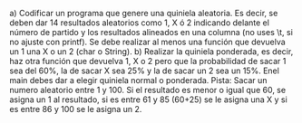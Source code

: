 a) Codificar un programa que genere una quiniela aleatoria. Es decir, se deben
dar 14 resultados aleatorios como 1, X ó 2 indicando delante el número de partido
y los resultados alineados en una columna (no uses \t, si no ajuste con printf). Se
debe realizar al menos una función que devuelva un 1 una X o un 2 (char o String).
b) Realizar la quiniela ponderada, es decir, haz otra función que devuelva 1, X o 2
pero que la probabilidad de sacar 1 sea del 60%, la de sacar X sea 25% y la de
sacar un 2 sea un 15%.
Enel main debes dar a elegir quiniela normal o ponderada.
Pista: Sacar un numero aleatorio entre 1 y 100. Si el resultado es menor o igual
que 60, se asigna un 1 al resultado, si es entre 61 y 85 (60+25) se le asigna una X
y si es entre 86 y 100 se le asigna un 2.